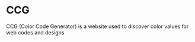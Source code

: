 # CCG
CCG (Color Code Generator) is a website used to discover color values for web codes and designs
